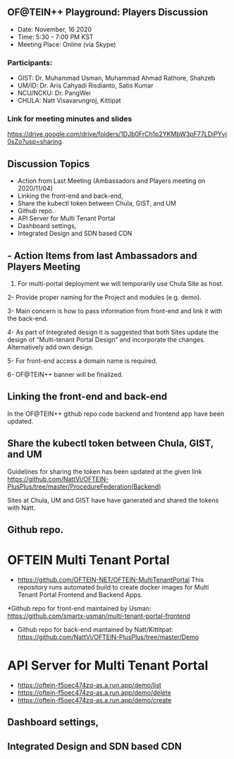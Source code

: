 ## OF@TEIN++ Playground: Players Discussion

* Date: November, 16 2020 
* Time: 5:30 – 7:00 PM KST
* Meeting Place: Online (via Skype)

### Participants:

*	GIST: 		Dr. Muhammad Usman, Muhammad Ahmad Rathore, Shahzeb
*	UM/ID: 		Dr. Aris Cahyadi Risdianto, Satis Kumar
* NCU/NCKU: Dr. PangWei
*	CHULA: 		Natt Visavarungroj, Kittipat


### Link for meeting minutes and slides
https://drive.google.com/drive/folders/1DJb0FrCh1p2YKMbW3pF77LDiPYvj0sZo?usp=sharing

## Discussion Topics

- Action from Last Meeting (Ambassadors and Players meeting on 2020/11/04)
- Linking the front-end and back-end,
- Share the kubectl token between Chula, GIST, and UM 
- Github repo. 
-  API Server for Multi Tenant Portal
- Dashboard settings, 
- Integrated Design and SDN based CDN


## - Action Items from last Ambassadors and Players Meeting

1. For multi-portal deployment we will temporarily use Chula Site as host.

2- Provide proper naming for the Project and modules (e.g. demo).

3- Main concern is how to pass information from front-end and link it with the back-end.

4- As part of Integrated design it is suggested that both Sites update the design of “Multi-tenant Portal Design” and incorporate the changes. Alternatively add own design.

5- For front-end access a domain name is required.

6- OF@TEIN++ banner will be finalized.


## Linking the front-end and back-end

In the OF@TEIN++ github repo code backend and frontend app have been updated.


## Share the kubectl token between Chula, GIST, and UM 

Guidelines for sharing the token has been updated at the given link
https://github.com/NattVi/OFTEIN-PlusPlus/tree/master/ProcedureFederation(Backend)

Sites at Chula, UM and GIST have have ganerated and shared the tokens with Natt. 


## Github repo. 

# OFTEIN Multi Tenant Portal

* https://github.com/OFTEIN-NET/OFTEIN-MultiTenantPortal
This repository runs automated build to create docker images for Multi Tenant Portal Frontend and Backend Apps.

*Github repo for front-end maintained by Usman: https://github.com/smartx-usman/multi-tenant-portal-frontend
* Github repo for back-end  mantained by Natt/Kittitpat: https://github.com/NattVi/OFTEIN-PlusPlus/tree/master/Demo


# API Server for Multi Tenant Portal
* https://oftein-f5oec474zq-as.a.run.app/demo/list
* https://oftein-f5oec474zq-as.a.run.app/demo/delete
* https://oftein-f5oec474zq-as.a.run.app/demo/create

## Dashboard settings, 

## Integrated Design and SDN based CDN

